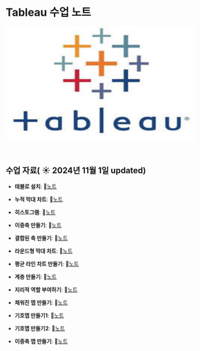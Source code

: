 # Tableau 수업 노트

<img src="태블로.jpg" width="500" height="300">

&nbsp;

## 수업 자료( ☀️ 2024년 11월 1일 updated)




- **태블로 설치**:  📄[노트](https://www.notion.so/131df982be6580088687fec533f0108c)
  &nbsp;

- **누적 막대 차트**:  📄[노트](https://www.notion.so/131df982be658046a9a7e76c04aaea55?pvs=21)

- **히스토그램**:  📄[노트](https://www.notion.so/131df982be6580f7876bcd5739186753?pvs=21)

- **이중축 만들기**:  📄[노트](https://www.notion.so/134df982be658002bf13d699e46914dc?pvs=21)

- **결합된 축 만들기**:  📄[노트](https://www.notion.so/135df982be658009b2e4fa9d9a403f8d?pvs=21)

- **라운드형 막대 차트**:  📄[노트](https://www.notion.so/136df982be65800c9462ff41fc374d51?pvs=21)

- **평균 라인 차트 만들기**:  📄[노트](https://www.notion.so/136df982be658040804ce794ece67d5f?pvs=21)

- **계층 만들기**:  📄[노트](https://www.notion.so/137df982be6580e2bf27d100871f6ce7?pvs=21)

- **지리적 역할 부여하기**:  📄[노트](https://www.notion.so/137df982be6580fb81e1ddace06bfecd?pvs=21)

- **채워진 맵 만들기**:  📄[노트](https://www.notion.so/138df982be65802aa68ffeeed38b3681?pvs=21)

- **기호맵 만들기1**:  📄[노트](https://www.notion.so/1-138df982be6580dfa38aefdcec05b3e1?pvs=21)

- **기호맵 만들기2**:  📄[노트](https://www.notion.so/2-13bdf982be6580b692dae0e593f7b0a5?pvs=21)

- **이중축 맵 만들기**:  📄[노트](https://www.notion.so/13bdf982be6580ee80bbcaadd72864b8?pvs=21)
